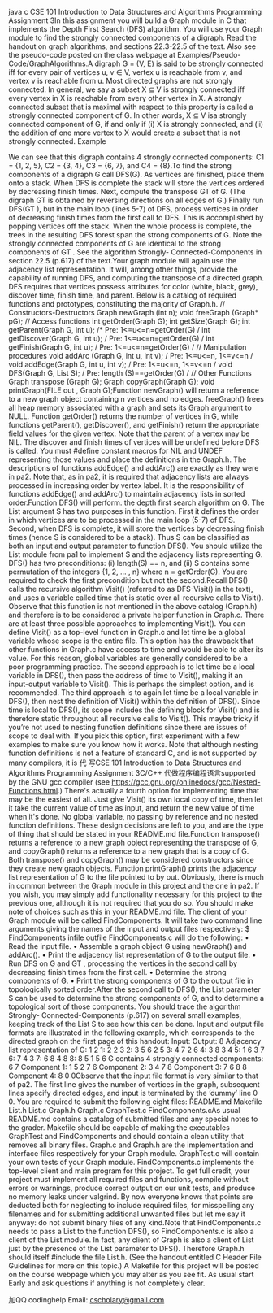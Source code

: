 java c CSE 101 Introduction to Data Structures and Algorithms Programming Assignment 3In this assignment you will build a Graph module in C that implements the Depth First Search (DFS) algorithm. You will use your Graph module to find the strongly connected components of a digraph. Read the handout on graph algorithms, and sections 22.3-22.5 of the text. Also see the pseudo-code posted on the class webpage at Examples/Pseudo-Code/GraphAlgorithms.A digraph G = (V, E) is said to be strongly connected iff for every pair of vertices u, v ∈ V, vertex u is reachable from v, and vertex v is reachable from u. Most directed graphs are not strongly connected. In general, we say a subset X ⊆ V is strongly connected iff every vertex in X is reachable from every other vertex in X. A strongly connected subset that is maximal with respect to this property is called a strongly connected component of G. In other words, X ⊆ V isa strongly connected component of G, if and only if (i) X is strongly connected, and (ii) the addition of one more vertex to X would create a subset that is not strongly connected. Example

We can see that this digraph contains 4 strongly connected components: C1 = {1, 2, 5}, C2 = {3, 4}, C3 = {6, 7}, and C4 = {8}.To find the strong components of a digraph G call DFS(G). As vertices are finished, place them onto a stack. When DFS is complete the stack will store the vertices ordered by decreasing finish times. Next, compute the transpose GT of G. (The digraph GT is obtained by reversing directions on all edges of G.) Finally run DFS(GT ), but in the main loop (lines 5-7) of DFS, process vertices in order of decreasing finish times from the first call to DFS. This is accomplished by popping vertices off the stack. When the whole process is complete, the trees in the resulting DFS forest span the strong components of G. Note the strongly connected components of G are identical to the strong components of GT . See the algorithm Strongly- Connected-Components in section 22.5 (p.617) of the text.Your graph module will again use the adjacency list representation. It will, among other things, provide the capability of running DFS, and computing the transpose of a directed graph. DFS requires that vertices possess attributes for color (white, black, grey), discover time, finish time, and parent. Below is a catalog of required functions and prototypes, constituting the majority of Graph.h. // Constructors-Destructors Graph newGraph (int n); void freeGraph (Graph* pG); // Access functions int getOrder(Graph G); int getSize(Graph G); int getParent(Graph G, int u); /* Pre: 1<=u<=n=getOrder(G) / int getDiscover(Graph G, int u); / Pre: 1<=u<=n=getOrder(G) / int getFinish(Graph G, int u); / Pre: 1<=u<=n=getOrder(G) / // Manipulation procedures void addArc (Graph G, int u, int v); / Pre: 1<=u<=n, 1<=v<=n / void addEdge(Graph G, int u, int v); / Pre: 1<=u<=n, 1<=v<=n / void DFS(Graph G, List S); / Pre: length (S)==getOrder(G) / // Other Functions Graph transpose (Graph G); Graph copyGraph(Graph G); void printGraph(FILE out , Graph G);Function newGraph() will return a reference to a new graph object containing n vertices and no edges. freeGraph() frees all heap memory associated with a graph and sets its Graph argument to NULL. Function getOrder() returns the number of vertices in G, while functions getParent(), getDiscover(), and getFinish() return the appropriate field values for the given vertex. Note that the parent of a vertex may be NIL. The discover and finish times of vertices will be undefined before DFS is called. You must #define constant macros for NIL and UNDEF representing those values and place the definitions in the Graph.h. The descriptions of functions addEdge() and addArc() are exactly as they were in pa2. Note that, as in pa2, it is required that adjacency lists are always processed in increasing order by vertex label. It is the responsibility of functions addEdge() and addArc() to maintain adjacency lists in sorted order.Function DFS() will perform. the depth first search algorithm on G. The List argument S has two purposes in this function. First it defines the order in which vertices are to be processed in the main loop (5-7) of DFS. Second, when DFS is complete, it will store the vertices by decreasing finish times (hence S is considered to be a stack). Thus S can be classified as both an input and output parameter to function DFS(). You should utilize the List module from pa1 to implement S and the adjacency lists representing G. DFS() has two preconditions: (i) length(S) == n, and (ii) S contains some permutation of the integers {1, 2, … , n} where n = getOrder(G). You are required to check the first precondition but not the second.Recall DFS() calls the recursive algorithm Visit() (referred to as DFS-Visit() in the text), and uses a variable called time that is static over all recursive calls to Visit(). Observe that this function is not mentioned in the above catalog (Graph.h) and therefore is to be considered a private helper function in Graph.c. There are at least three possible approaches to implementing Visit(). You can define Visit() as a top-level function in Graph.c and let time be a global variable whose scope is the entire file. This option has the drawback that other functions in Graph.c have access to time and would be able to alter its value. For this reason, global variables are generally considered to be a poor programming practice. The second approach is to let time be a local variable in DFS(), then pass the address of time to Visit(), making it an input-output variable to Visit(). This is perhaps the simplest option, and is recommended. The third approach is to again let time be a local variable in DFS(), then nest the definition of Visit() within the definition of DFS(). Since time is local to DFS(), its scope includes the defining block for Visit() and is therefore static throughout all recursive calls to Visit(). This maybe tricky if you’re not used to nesting function definitions since there are issues of scope to deal with. If you pick this option, first experiment with a few examples to make sure you know how it works. Note that although nesting function definitions is not a feature of standard C, and is not supported by many compilers, it is 代 写CSE 101 Introduction to Data Structures and Algorithms Programming Assignment 3C/C++ 代做程序编程语言supported by the GNU gcc compiler (see https://gcc.gnu.org/onlinedocs/gcc/Nested-Functions.html.) There's actually a fourth option for implementing time that may be the easiest of all. Just give Visit() its own local copy of time, then let it take the current value of time as input, and return the new value of time when it's done. No global variable, no passing by reference and no nested function definitions. These design decisions are left to you, and are the type of thing that should be stated in your README.md file.Function transpose() returns a reference to a new graph object representing the transpose of G, and copyGraph() returns a reference to a new graph that is a copy of G. Both transpose() and copyGraph() may be considered constructors since they create new graph objects. Function printGraph() prints the adjacency list representation of G to the file pointed to by out. Obviously, there is much in common between the Graph module in this project and the one in pa2. If you wish, you may simply add functionality necessary for this project to the previous one, although it is not required that you do so. You should make note of choices such as this in your README.md file. The client of your Graph module will be called FindComponents. It will take two command line arguments giving the names of the input and output files respectively: $ FindComponents infile outfile FindComponents.c will do the following: • Read the input file. • Assemble a graph object G using newGraph() and addArc(). • Print the adjacency list representation of G to the output file. • Run DFS on G and GT , processing the vertices in the second call by decreasing finish times from the first call. • Determine the strong components of G. • Print the strong components of G to the output file in topologically sorted order.After the second call to DFS(), the List parameter S can be used to determine the strong components of G, and to determine a topological sort of those components. You should trace the algorithm Strongly- Connected-Components (p.617) on several small examples, keeping track of the List S to see how this can be done. Input and output file formats are illustrated in the following example, which corresponds to the directed graph on the first page of this handout: Input: Output: 8 Adjacency list representation of G: 1 2 1: 2 2 3 2: 3 5 6 2 5 3: 4 7 2 6 4: 3 8 3 4 5: 1 6 3 7 6: 7 4 3 7: 6 8 4 8 8: 8 5 1 5 6 G contains 4 strongly connected components: 6 7 Component 1: 1 5 2 7 6 Component 2: 3 4 7 8 Component 3: 7 6 8 8 Component 4: 8 0 0Observe that the input file format is very similar to that of pa2. The first line gives the number of vertices in the graph, subsequent lines specify directed edges, and input is terminated by the ‘dummy’ line 0 0. You are required to submit the following eight files: README.md Makefile List.h List.c Graph.h Graph.c GraphTest.c FindComponents.cAs usual README.md contains a catalog of submitted files and any special notes to the grader. Makefile should be capable of making the executables GraphTest and FindComponents and should contain a clean utility that removes all binary files. Graph.c and Graph.h are the implementation and interface files respectively for your Graph module. GraphTest.c will contain your own tests of your Graph module. FindComponents.c implements the top-level client and main program for this project. To get full credit, your project must implement all required files and functions, compile without errors or warnings, produce correct output on our unit tests, and produce no memory leaks under valgrind. By now everyone knows that points are deducted both for neglecting to include required files, for misspelling any filenames and for submitting additional unwanted files but let me say it anyway: do not submit binary files of any kind.Note that FindComponents.c needs to pass a List to the function DFS(), so FindComponents.c is also a client of the List module. In fact, any client of Graph is also a client of List just by the presence of the List parameter to DFS(). Therefore Graph.h should itself #include the file List.h. (See the handout entitled C Header File Guidelines for more on this topic.) A Makefile for this project will be posted on the course webpage which you may alter as you see fit. As usual start Early and ask questions if anything is not completely clear.

加QQ codinghelp Email: cscholary@gmail.com

